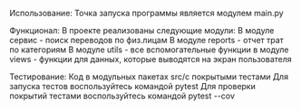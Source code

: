 Использование:
Точка запуска программы является модулем main.py

Функционал:
В проекте реализованы следующие модули: 
В модуле сервис - поиск переводов по физ.лицам 
В модуле reports - отчет трат по категориям 
В модуле utils - все вспомогательные функции 
в модуле views - функции для данных, которые выводятся на экран пользователя

Тестирование:
Код в модульных пакетах src/с покрытыми тестами 
Для запуска тестов воспользуйтесь командой pytest 
Для проверки покрытий тестами воспользуйтесь командой pytest --cov